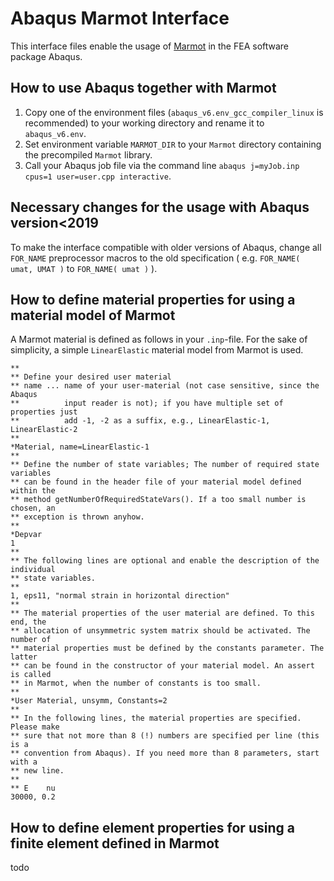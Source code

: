 # Abaqus Marmot Interface

This interface files enable the usage of [Marmot](https://github.com/MAteRialMOdelingToolbox/marmot) in the FEA software package Abaqus.


## How to use Abaqus together with Marmot

1. Copy one of the environment files (```abaqus_v6.env_gcc_compiler_linux``` is recommended) to your working directory and rename it to ```abaqus_v6.env```.
2. Set environment variable ```MARMOT_DIR``` to your ```Marmot``` directory containing the precompiled ```Marmot``` library.
3. Call your Abaqus job file via the command line ```abaqus j=myJob.inp cpus=1 user=user.cpp interactive```. 

## Necessary changes for the usage with Abaqus version<2019

To make the interface compatible with older versions of Abaqus, change all ```FOR_NAME``` preprocessor macros to the old specification ( e.g. ```FOR_NAME( umat, UMAT )``` to ```FOR_NAME( umat )``` ).

## How to define material properties for using a material model of Marmot

A Marmot material is defined as follows in your ```.inp```-file. For the sake of simplicity, a simple ```LinearElastic``` material model from Marmot is used.

```abaqus
** 
** Define your desired user material
** name ... name of your user-material (not case sensitive, since the Abaqus 
**          input reader is not); if you have multiple set of properties just
**          add -1, -2 as a suffix, e.g., LinearElastic-1, LinearElastic-2
** 
*Material, name=LinearElastic-1
** 
** Define the number of state variables; The number of required state variables 
** can be found in the header file of your material model defined within the 
** method getNumberOfRequiredStateVars(). If a too small number is chosen, an 
** exception is thrown anyhow.
** 
*Depvar
1
** 
** The following lines are optional and enable the description of the individual
** state variables.
** 
1, eps11, "normal strain in horizontal direction"
** 
** The material properties of the user material are defined. To this end, the 
** allocation of unsymmetric system matrix should be activated. The number of
** material properties must be defined by the constants parameter. The latter 
** can be found in the constructor of your material model. An assert is called
** in Marmot, when the number of constants is too small.
**
*User Material, unsymm, Constants=2
** 
** In the following lines, the material properties are specified. Please make 
** sure that not more than 8 (!) numbers are specified per line (this is a 
** convention from Abaqus). If you need more than 8 parameters, start with a
** new line.
**
** E    nu
30000, 0.2
```

## How to define element properties for using a finite element defined in Marmot

todo


